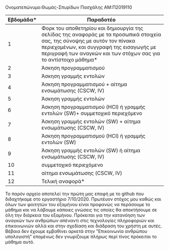 Ονοματεπώνυμο:Θωμάς-Σπυρίδων Πασχάλης 
ΑΜ:Π2019110

| Εβδομάδα* | Παραδοτέο |
| --- | --- |
| 1 | Φορκ του αποθετηρίου και δημιουργία της σελίδας της αναφοράς με τα προσωπικά στοιχεία σας, της σύνοψης με αυτόν τον πίνακα περιεχομένων, και συγγραφή της εισαγωγής με περιγραφή των αναγκών και των στόχων σας για το αντίστοιχο μάθημα* |
| 2 | Άσκηση προγραμματισμού |
| 3 | Άσκηση γραμμής εντολών |
| 4 | Άσκηση προγραμματισμού + αίτημα ενσωμάτωσης (CSCW, IV) |
| 5 | Άσκηση γραμμής εντολών |
| 6 | Άσκηση προγραμματισμού (HCI) ή γραμμής εντολών (SW)+ συμμετοχικό περιεχόμενο |
| 7 | Άσκηση γραμμής εντολών (SW) + αίτημα ενσωμάτωσης (CSCW, IV) |
| 8 | Άσκηση προγραμματισμού (HCI) ή γραμμής εντολών (SW) |
| 9 | Άσκηση γραμμής εντολών (SW) ή αίτημα ενσωμάτωσης (CSCW, IV) |
| 10 | συμμετοχικό περιεχόμενο |
| 11 | αίτημα ενσωμάτωσης (CSCW, IV) |
| 12 | Τελική αναφορά* |

 Το παρόν αρχείο αποτελεί την πρώτη μας επαφή με το github που διδαχτήκαμε στο εργαστήριο 7/10/2020. Πρωτέυον στόχος μου καθώς και όλων των φοιτητών του εξαμήνου είναι προφανώς να περάσουμε το μάθημα και να λάβουμε κάποιες γνώσεις τις οποίες θα αποκτήσουμε σε όλη την διάρκεια του εξαμήνου. Πρόκειται για την κατανόηση των αναγκών των ανθρώπων απέναντι στις τεχνολογίες πληροφοριών και επικοινωνιών αλλά και στην σχεδίαση και διάδραση του χρήστη με αυτές. Βέβαια δεν έχουμε εμβαθίνει αρκετά στην "Επικοινωνία ανθρώπου υπολογιστή" επομένως δεν γνωρίζουμε πλήρως περί τίνος πρόκειται το μάθημα αυτό.
